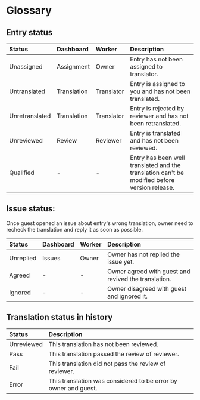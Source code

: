 # Glossary

## Entry status

<span id='entry-status'></span>

| Status | Dashboard | Worker | Description |
| :--- | :--- | :--- | :--- |
| Unassigned | Assignment | Owner | Entry has not been assigned to translator. |
| Untranslated | Translation | Translator | Entry is assigned to you and has not been translated. |
| Unretranslated | Translation | Translator | Entry is rejected by reviewer and has not been retranslated. |
| Unreviewed | Review | Reviewer | Entry is translated and has not been reviewed. |
| Qualified | - | - | Entry has been well translated and the translation can't be modified before version release. |


## Issue status:
<span id='issue-status'></span>

Once guest opened an issue about entry's wrong translation, owner need to recheck the translation and reply it as soon as possible.

| Status | Dashboard | Worker | Description |
| :--- | :--- | :--- | :--- |
| Unreplied | Issues | Owner | Owner has not replied the issue yet. |
| Agreed | - | - | Owner agreed with guest and revived the translation. |
| Ignored | - | - | Owner disagreed with guest and ignored it. |

## Translation status in history
<span id='translation-status'></span>

| Status | Description |
| :--- | :--- |
| Unreviewed | This translation has not been reviewed. |
| Pass | This translation passed the review of reviewer. |
| Fail | This translation did not pass the review of reviewer. |
| Error | This translation was considered to be error by owner and guest. |






